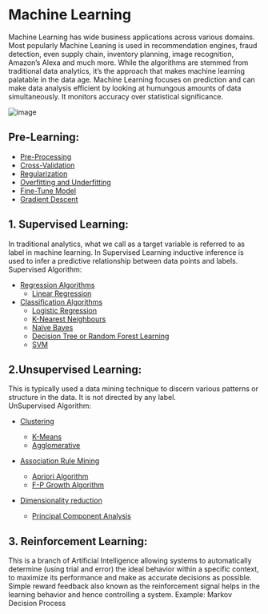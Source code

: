 # Machine Learning

Machine Learning has wide business applications across various domains. Most popularly Machine Leaning is used in recommendation engines, fraud detection, even supply chain, inventory planning, image recognition, Amazon’s Alexa and much more. While the algorithms are stemmed from traditional data analytics, it’s the approach that makes machine learning palatable in the data age. Machine Learning focuses on prediction and can make data analysis efficient by looking at humungous amounts of data simultaneously. It monitors accuracy over statistical significance. 

![image](https://user-images.githubusercontent.com/58425689/107876256-05e30280-6eed-11eb-93e2-15eafc24165e.png)

## Pre-Learning:
   - [Pre-Processing](https://github.com/rjnp2/machine_learning/tree/master/pre-processing)
   - [Cross-Validation](https://github.com/rjnp2/Data-Science/blob/main/tutorial/6.%20Machine%20Learning/Cross-Validation.md)
   - [Regularization](https://github.com/rjnp2/Data-Science/blob/main/tutorial/6.%20Machine%20Learning/Regularization.md)
   - [Overfitting and Underfitting](https://github.com/rjnp2/Data-Science/blob/main/tutorial/6.%20Machine%20Learning/Overfitting_and_Underfitting.md#overfitting-and-underfitting-in-machine-learning)
   - [Fine-Tune Model](https://github.com/rjnp2/Data-Science/blob/main/tutorial/6.%20Machine%20Learning/Fine-Tune%20Model.md)
   - [Gradient Descent](https://github.com/rjnp2/Data-Science/blob/main/tutorial/6.%20Machine%20Learning/Gradient%20Descent.md)

## 1. Supervised Learning:
In traditional analytics, what we call as a target variable is referred to as label in machine learning. In Supervised Learning inductive inference is used to infer a predictive relationship between data points and labels. \
Supervised Algorithm:   
   - [Regression Algorithms](https://github.com/rjnp2/Data-Science/blob/main/tutorial/6.%20Machine%20Learning/1.%20Regression%20Algorithms) 
      - [Linear Regression](https://github.com/rjnp2/Data-Science/tree/main/tutorial/6.%20Machine%20Learning/1.%20Regression%20Algorithms/1.%20Linear%20Regression)
   - [Classification Algorithms](https://github.com/rjnp2/Data-Science/blob/main/tutorial/6.%20Machine%20Learning/2.%20Classification%20Algorithms)
      - [Logistic Regression](https://github.com/rjnp2/Data-Science/blob/main/tutorial/6.%20Machine%20Learning/2.%20Classification%20Algorithms/1.Logistic%20Regression/readme.md)
      - [K-Nearest Neighbours](https://github.com/rjnp2/Data-Science/blob/main/tutorial/6.%20Machine%20Learning/2.%20Classification%20Algorithms/2.%20K-Nearest%20Neighbor/readme.md)
     - [Naïve Bayes](https://github.com/rjnp2/Data-Science/blob/main/tutorial/6.%20Machine%20Learning/2.%20Classification%20Algorithms/3.%20Na%C3%AFve%20Bayes/readme.md)   
      - [Decision Tree or Random Forest Learning](https://github.com/rjnp2/Data-Science/tree/main/tutorial/6.%20Machine%20Learning/4.%20%20Decision%20Tree%20or%20Random%20Forest%20Learning) 
      - [SVM](https://github.com/rjnp2/Data-Science/tree/main/tutorial/6.%20Machine%20Learning/3.%20SVM)

## 2.Unsupervised Learning:
This is typically used a data mining technique to discern various patterns or structure in the data. It is not directed by any label. \
UnSupervised Algorithm: 
   - [Clustering](https://github.com/rjnp2/Data-Science/tree/main/tutorial/6.%20Machine%20Learning/5.%20Clustering)
      - [K-Means](https://github.com/rjnp2/Data-Science/tree/main/tutorial/6.%20Machine%20Learning/5.%20Clustering/1.%20K-Means)
      - [Agglomerative ](https://github.com/rjnp2/Data-Science/tree/main/tutorial/6.%20Machine%20Learning/5.%20Clustering/2.%20Hierarchical%20Clustering)
      
   - [Association Rule Mining](https://github.com/rjnp2/Data-Science/tree/main/tutorial/6.%20Machine%20Learning/6.%20Association%20Rule%20Mining)
      - [ Apriori Algorithm](https://github.com/rjnp2/Data-Science/tree/main/tutorial/6.%20Machine%20Learning/6.%20Association%20Rule%20Mining/1.%20Apriori%20Algorithm)
      - [F-P Growth Algorithm](https://github.com/rjnp2/Data-Science/tree/main/tutorial/6.%20Machine%20Learning/6.%20Association%20Rule%20Mining/2.%20FP%20Growth%20Algorithm)
      
   - [Dimensionality reduction](https://github.com/rjnp2/Data-Science/tree/main/tutorial/6.%20Machine%20Learning/7.%20Dimensionality%20reduction)
      - [Principal Component Analysis](https://github.com/rjnp2/Data-Science/tree/main/tutorial/6.%20Machine%20Learning/7.%20Dimensionality%20reduction/PCA)

## 3. Reinforcement Learning:
This is a branch of Artificial Intelligence allowing systems to automatically determine (using trial and error) the ideal behavior within a specific context, to maximize its performance and make as accurate decisions as possible. Simple reward feedback also known as the reinforcement signal helps in the learning behavior and hence controlling a system. Example: Markov Decision Process
